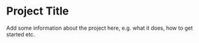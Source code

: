 # Project Title

Add some information about the project here, e.g. what it does, how
to get started etc.
